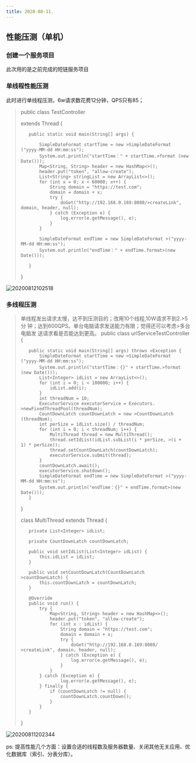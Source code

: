 ```yaml
---
title: 2020-08-11.
---
```


## 性能压测（单机）

### 创建一个服务项目
此次用的是之前完成的短链服务项目

### 单线程性能压测
此时进行单线程压测，6w请求数花费12分钟，QPS只有85；

>    public class TestController<main> extends Thread {
>
>
>        public static void main(String[] args) {
>
>            SimpleDateFormat startTime = new >SimpleDateFormat   ("yyyy-MM-dd HH:mm:ss");
>            System.out.println("startTime：" + startTime.>format (new Date()));
>            Map<String, String> header = new HashMap<>();
>            header.put("token", "allow-create");
>            List<String> stringList = new ArrayList<>();
>            for (int x = 0; x < 60000; x++) {
>                String domain = "https://test.com";
>                domain = domain + x;
>                try {
>                    doGet("http://192.168.0.169:8080/>createLink",   domain, header, null);
>                } catch (Exception e) {
>                    log.error(e.getMessage(), e);
>                }
>            }
>
>            SimpleDateFormat endTime = new SimpleDateFormat >("yyyy-MM-dd HH:mm:ss");
>            System.out.println("endTime：" + endTime.format>(new     Date()));
>
>        }
>
>    }

![20200812102518](https://picture-save2.oss-cn-beijing.aliyuncs.com/blog%5C408384a60062e63dc8f5da195caa525a.png)


### 多线程压测

>    单线程发出请求太慢，达不到压测目的；改用10个线程,10W请求不到2.>5分   钟；达到600QPS。单台电脑请求发送能力有限；觉得还可以考虑>多台电脑发 送请求看是否能达到更高。
>    public class urlServiceTestController {
>
>        public static void main(String[] args) throws >Exception {
>            SimpleDateFormat startTime = new >SimpleDateFormat   ("yyyy-MM-dd HH:mm:ss");
>            System.out.println("startTime：{}" + startTime.>format   (new Date()));
>            List<Integer> idList = new ArrayList<>();
>            for (int i = 0; i < 100000; i++) {
>                idList.add(i);
>            }
>            int threadNum = 10;
>            ExecutorService executorService = Executors.    >newFixedThreadPool(threadNum);
>            CountDownLatch countDownLatch = new >CountDownLatch  (threadNum);
>            int perSize = idList.size() / threadNum;
>            for (int i = 0; i < threadNum; i++) {
>                MultiThread thread = new MultiThread();
>                thread.setIdList(idList.subList(i * perSize, >(i +   1) * perSize));
>                thread.setCountDownLatch(countDownLatch);
>                executorService.submit(thread);
>            }
>            countDownLatch.await();
>            executorService.shutdown();
>            SimpleDateFormat endTime = new SimpleDateFormat >("yyyy-MM-dd HH:mm:ss");
>            System.out.println("endTime：{}" + endTime.format>(new   Date()));
>        }
>    }
>
>    class MultiThread extends Thread {
>
>        private List<Integer> idList;
>
>        private CountDownLatch countDownLatch;
>
>        public void setIdList(List<Integer> idList) {
>            this.idList = idList;
>        }
>
>        public void setCountDownLatch(CountDownLatch    >countDownLatch) {
>            this.countDownLatch = countDownLatch;
>        }
>
>        @Override
>        public void run() {
>            try {
>                Map<String, String> header = new HashMap<>();
>                header.put("token", "allow-create");
>                for (int x : idList) {
>                    String domain = "https://test.com";
>                    domain = domain + x;
>                    try {
>                        doGet("http://192.168.0.169:8080/   >createLink", domain, header, null);
>                    } catch (Exception e) {
>                        log.error(e.getMessage(), e);
>                    }
>                }
>            } catch (Exception e) {
>                    log.error(e.getMessage(), e);
>            } finally {
>                if (countDownLatch != null) {
>                    countDownLatch.countDown();
>                }
>            }
>        }
>    }

![20200811202344](https://picture-save2.oss-cn-beijing.aliyuncs.com/blog%5C1053f3509ba633e61992ca02fa38b8b9.png)

ps: 提高性能几个方面：设置合适的线程数及服务器数量、关闭其他无关应用、优化数据库（索引、分表分库）。

